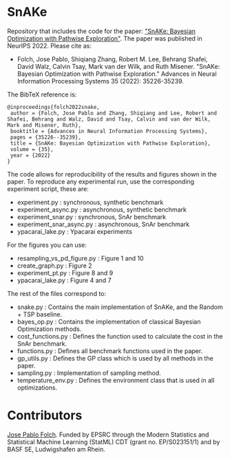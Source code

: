 # SnAKe
Repository that includes the code for the paper: ["SnAKe: Bayesian Optimization with Pathwise Exploration"](https://arxiv.org/abs/2202.00060). The paper was published in NeurIPS 2022. Please cite as:

- Folch, Jose Pablo, Shiqiang Zhang, Robert M. Lee, Behrang Shafei, David Walz, Calvin Tsay, Mark van der Wilk, and Ruth Misener. "SnAKe: Bayesian Optimization with Pathwise Exploration." Advances in Neural Information Processing Systems 35 (2022): 35226-35239.

The BibTeX reference is:

    @inproceedings{folch2022snake,
     author = {Folch, Jose Pablo and Zhang, Shiqiang and Lee, Robert and Shafei, Behrang and Walz, David and Tsay, Calvin and van der Wilk, Mark and Misener, Ruth},
     booktitle = {Advances in Neural Information Processing Systems},
     pages = {35226--35239},
     title = {SnAKe: Bayesian Optimization with Pathwise Exploration},
     volume = {35},
     year = {2022}
    }

The code allows for reproducibility of the results and figures shown in the paper. To reproduce any experimental run, use the corresponding experiment script, these are: 

- experiment.py : synchronous, synthetic benchmark
- experiment_async.py : asynchronous, synthetic benchmark
- experiment_snar.py : synchronous, SnAr benchmark
- experiment_snar_async.py : asynchronous, SnAr benchmark
- ypacarai_lake.py : Ypacarai experiments

For the figures you can use:

- resampling_vs_pd_figure.py : Figure 1 and 10
- create_graph.py : Figure 2
- experiment_pt.py : Figure 8 and 9 
- ypacarai_lake.py : Figure 4 and 7

The rest of the files correspond to:

- snake.py : Contains the main implementation of SnAKe, and the Random + TSP baseline.
- bayes_op.py : Contains the implementation of classical Bayesian Optimization methods.
- cost_functions.py : Defines the function used to calculate the cost in the SnAr benchmark.
- functions.py : Defines all benchmark functions used in the paper.
- gp_utils.py : Defines the GP class which is used by all methods in the paper.
- sampling.py : Implementation of sampling method.
- temperature_env.py : Defines the environment class that is used in all optimizations.

# Contributors

[Jose Pablo Folch](https://jpfolch.github.io). Funded by EPSRC through the Modern Statistics and Statistical Machine Learning (StatML) CDT (grant no. EP/S023151/1) and by BASF SE, Ludwigshafen am Rhein.
